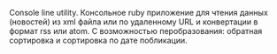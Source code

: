 Console line utility.
Консольное ruby приложение для чтения данных (новостей) из xml файла или по удаленному URL и конвертации в формат rss или atom. С возможностью перобразования: обратная сортировка и сортировка по дате побликации.
